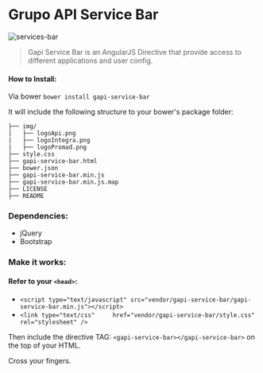 # Grupo API Service Bar
![services-bar](http://s18.postimg.org/iw6ho7eah/image.gif)
> Gapi Service Bar is an AngularJS Directive that provide access to different applications and user config.

#### How to Install:

Via bower
``` bower install gapi-service-bar ```

It will include the following structure to your bower's package folder:

```
├── img/
|   ├── logoApi.png
|   ├── logoIntegra.png
|   ├── logoPromad.png
├── style.css
├── gapi-service-bar.html
├── bower.json
├── gapi-service-bar.min.js
├── gapi-service-bar.min.js.map
├── LICENSE
├── README
```
### Dependencies:
* jQuery
* Bootstrap

### Make it works:

#### Refer to your ```<head>```:

* ```<script type="text/javascript" src="vendor/gapi-service-bar/gapi-service-bar.min.js"></script>```
* ``` <link type="text/css"     href="vendor/gapi-service-bar/style.css" rel="stylesheet" /> ```

Then include the directive TAG: ```<gapi-service-bar></gapi-service-bar>``` on the top of your HTML.

Cross your fingers.
